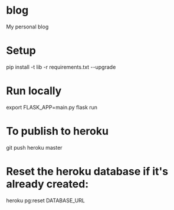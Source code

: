 # blog
My personal blog


# Setup
pip install -t lib -r requirements.txt --upgrade

# Run locally
export FLASK_APP=main.py
flask run

# To publish to heroku
git push heroku master

# Reset the heroku database if it's already created:
heroku pg:reset DATABASE_URL
